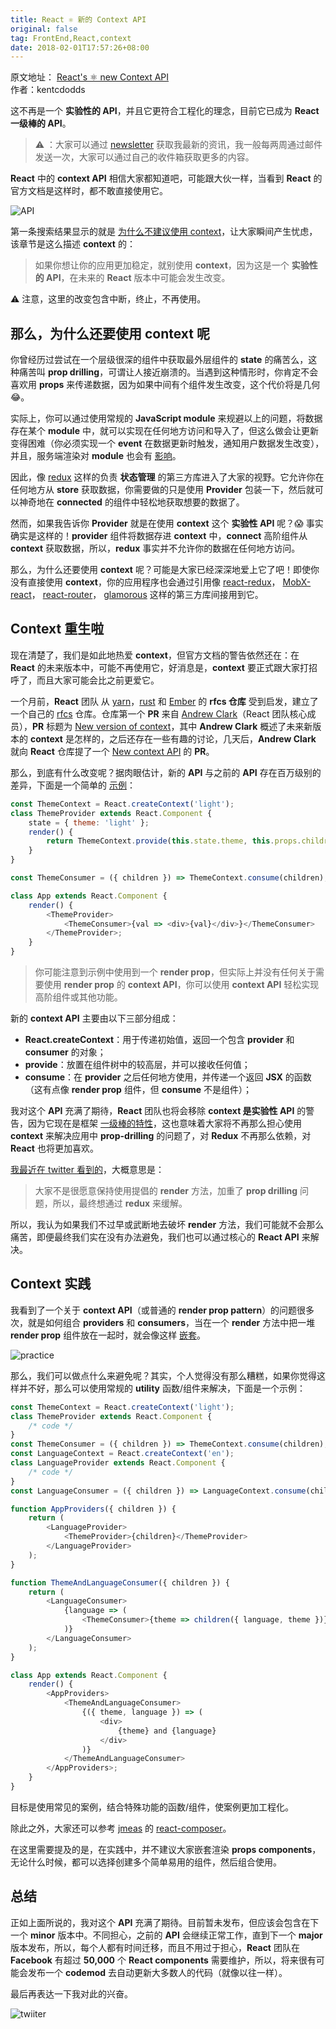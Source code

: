 ```yaml
---
title: React ⚛️ 新的 Context API
original: false
tag: FrontEnd,React,context
date: 2018-02-01T17:57:26+08:00
---
```


<div class="original-info">
  <div className="original-address">
    原文地址：
    <a
      href="https://blog.kentcdodds.com/reacts-%EF%B8%8F-new-context-api-70c9fe01596b"
      target="_blank"
      rel="noopener noreferrer"
    >
      React's ⚛️ new Context API
    </a>
  </div>
  <div className="original-auth">作者：kentcdodds</div>
</div>

这不再是一个 **实验性的 API**，并且它更符合工程化的理念，目前它已成为 **React 一级棒的 API**。

> ⚠️ ：大家可以通过 [newsletter](https://tinyletter.com/kentcdodds) 获取我最新的资讯，我一般每两周通过邮件发送一次，大家可以通过自己的收件箱获取更多的内容。

**React** 中的 **context API** 相信大家都知道吧，可能跟大伙一样，当看到 **React** 的官方文档是这样时，都不敢直接使用它。

![API](./images/API.png)

第一条搜索结果显示的就是 [为什么不建议使用 context](https://reactjs.org/docs/context.html#why-not-to-use-context)，让大家瞬间产生忧虑，该章节是这么描述 **context** 的：

> 如果你想让你的应用更加稳定，就别使用 **context**，因为这是一个 **实验性的 API**，在未来的 **React** 版本中可能会发生改变。

⚠️ 注意，这里的改变包含中断，终止，不再使用。

## 那么，为什么还要使用 context 呢

你曾经历过尝试在一个层级很深的组件中获取最外层组件的 **state** 的痛苦么，这种痛苦叫 **prop drilling**，可谓让人接近崩溃的。当遇到这种情形时，你肯定不会喜欢用 **props** 来传递数据，因为如果中间有个组件发生改变，这个代价将是几何 :joy:。

实际上，你可以通过使用常规的 **JavaScript module** 来规避以上的问题，将数据存在某个 **module** 中，就可以实现在任何地方访问和导入了，但这么做会让更新变得困难（你必须实现一个 **event** 在数据更新时触发，通知用户数据发生改变），并且，服务端渲染对 **module** 也会有 [影响](https://stackoverflow.com/questions/40935571/why-singleton-store-in-flux-can-cause-issue-for-server-side-rendering/40974748#40974748)。

因此，像 [redux](https://redux.js.org/) 这样的负责 **状态管理** 的第三方库进入了大家的视野。它允许你在任何地方从 **store** 获取数据，你需要做的只是使用 **Provider** 包装一下，然后就可以神奇地在 **connected** 的组件中轻松地获取想要的数据了。

然而，如果我告诉你 **Provider** 就是在使用 **context** 这个 **实验性 API** 呢？😱 事实确实是这样的！**provider** 组件将数据存进 **context** 中，**connect** 高阶组件从 **context** 获取数据，所以，**redux** 事实并不允许你的数据在任何地方访问。

那么，为什么还要使用 **context** 呢？可能是大家已经深深地爱上它了吧！即使你没有直接使用 **context**，你的应用程序也会通过引用像 [react-redux](https://github.com/reactjs/react-redux/blob/76dd7faa90981dd2f9efa76f3e2f26ecf2c12cf7/src/components/connectAdvanced.js#L136-L143)， [MobX-react](https://github.com/mobxjs/mobx-react/blob/dc249910c74c1b2e988a879be07f10aeaea90936/src/Provider.js#L19-L34)， [react-router](https://github.com/ReactTraining/react-router/blob/e6f9017c947b3ae49affa24cc320d0a86f765b55/packages/react-router/modules/Router.js#L23-L34)， [glamorous](https://github.com/paypal/glamorous/blob/7468bfc76f46783cac841e20973ed119c771f3b7/src/theme-provider.js#L33-L37) 这样的第三方库间接用到它。

## Context 重生啦

现在清楚了，我们是如此地热爱 **context**，但官方文档的警告依然还在：在 **React** 的未来版本中，可能不再使用它，好消息是，**context** 要正式跟大家打招呼了，而且大家可能会比之前更爱它。

一个月前，**React** 团队 从 [yarn](https://github.com/yarnpkg/rfcs)，[rust](https://github.com/rust-lang/rfcs) 和 [Ember](https://github.com/emberjs/rfcs) 的 **rfcs 仓库** 受到启发，建立了一个自己的 [rfcs](https://github.com/reactjs/rfcs) 仓库。仓库第一个 **PR** 来自 [Andrew Clark](https://twitter.com/acdlite)（React 团队核心成员），**PR** 标题为 [New version of context](https://github.com/reactjs/rfcs/pull/2)，其中 **Andrew Clark** 概述了未来新版本的 **context** 是怎样的，之后还存在一些有趣的讨论，几天后，**Andrew Clark** 就向 **React** 仓库提了一个 [New context API](https://github.com/facebook/react/pull/11818) 的 **PR**。

那么，到底有什么改变呢？据肉眼估计，新的 **API** 与之前的 **API** 存在百万级别的差异，下面是一个简单的 [示例](https://codesandbox.io/s/n4r0qq898j?from-embed)：

```javascript
const ThemeContext = React.createContext('light');
class ThemeProvider extends React.Component {
	state = { theme: 'light' };
	render() {
		return ThemeContext.provide(this.state.theme, this.props.children);
	}
}

const ThemeConsumer = ({ children }) => ThemeContext.consume(children);

class App extends React.Component {
	render() {
		<ThemeProvider>
			<ThemeConsumer>{val => <div>{val}</div>}</ThemeConsumer>
		</ThemeProvider>;
	}
}
```

> 你可能注意到示例中使用到一个 **render prop**，但实际上并没有任何关于需要使用 **render prop** 的 **context API**，你可以使用 **context API** 轻松实现高阶组件或其他功能。

新的 **context API** 主要由以下三部分组成：

- **React.createContext**：用于传递初始值，返回一个包含 **provider** 和 **consumer** 的对象；
- **provide**：放置在组件树中的较高层，并可以接收任何值；
- **consume**：在 **provider** 之后任何地方使用，并传递一个返回 **JSX** 的函数（这有点像 **render prop** 组件，但 **consume** 不是组件）；

我对这个 **API** 充满了期待，**React** 团队也将会移除 **context 是实验性 API** 的警告，因为它现在是框架 [一级棒的特性](https://twitter.com/acdlite/status/957445801302618112)，这也意味着大家将不再那么担心使用 **context** 来解决应用中 **prop-drilling** 的问题了，对 **Redux** 不再那么依赖，对 **React** 也将更加喜欢。

[我最近在 twitter 看到的](https://twitter.com/kentcdodds/status/911276059051438082)，大概意思是：

> 大家不是很愿意保持使用提倡的 **render** 方法，加重了 **prop drilling** 问题，所以，最终想通过 **redux** 来缓解。

所以，我认为如果我们不过早或武断地去破坏 **render** 方法，我们可能就不会那么痛苦，即便最终我们实在没有办法避免，我们也可以通过核心的 **React API** 来解决。

## Context 实践

我看到了一个关于 **context API**（或普通的 **render prop pattern**）的问题很多次，就是如何组合 **providers** 和 **consumers**，当在一个 **render** 方法中把一堆 **render prop** 组件放在一起时，就会像这样 [嵌套](https://twitter.com/acdlite/status/955955121979969537)。

![practice](./images/practice.png)

那么，我们可以做点什么来避免呢？其实，个人觉得没有那么糟糕，如果你觉得这样并不好，那么可以使用常规的 **utility** 函数/组件来解决，下面是一个示例：

```javascript
const ThemeContext = React.createContext('light');
class ThemeProvider extends React.Component {
	/* code */
}
const ThemeConsumer = ({ children }) => ThemeContext.consume(children);
const LanguageContext = React.createContext('en');
class LanguageProvider extends React.Component {
	/* code */
}
const LanguageConsumer = ({ children }) => LanguageContext.consume(children);

function AppProviders({ children }) {
	return (
		<LanguageProvider>
			<ThemeProvider>{children}</ThemeProvider>
		</LanguageProvider>
	);
}

function ThemeAndLanguageConsumer({ children }) {
	return (
		<LanguageConsumer>
			{language => (
				<ThemeConsumer>{theme => children({ language, theme })}</ThemeConsumer>
			)}
		</LanguageConsumer>
	);
}

class App extends React.Component {
	render() {
		<AppProviders>
			<ThemeAndLanguageConsumer>
				{({ theme, language }) => (
					<div>
						{theme} and {language}
					</div>
				)}
			</ThemeAndLanguageConsumer>
		</AppProviders>;
	}
}
```

目标是使用常见的案例，结合特殊功能的函数/组件，使案例更加工程化。

除此之外，大家还可以参考 [jmeas](https://medium.com/@jmeas) 的 [react-composer](https://codesandbox.io/s/92pj14134y?from-embed)。

在这里需要提及的是，在实践中，并不建议大家嵌套渲染 **props components**，无论什么时候，都可以选择创建多个简单易用的组件，然后组合使用。

## 总结

正如上面所说的，我对这个 **API** 充满了期待。目前暂未发布，但应该会包含在下一个 **minor** 版本中。不同担心，之前的 **API** 会继续正常工作，直到下一个 **major** 版本发布，所以，每个人都有时间迁移，而且不用过于担心，**React** 团队在 **Facebook** 有超过 **50,000** 个 **React components** 需要维护，所以，将来很有可能会发布一个 **codemod** 去自动更新大多数人的代码（就像以往一样）。

最后再表达一下我对此的兴奋。

![twiiter](./images/twitter.png)
